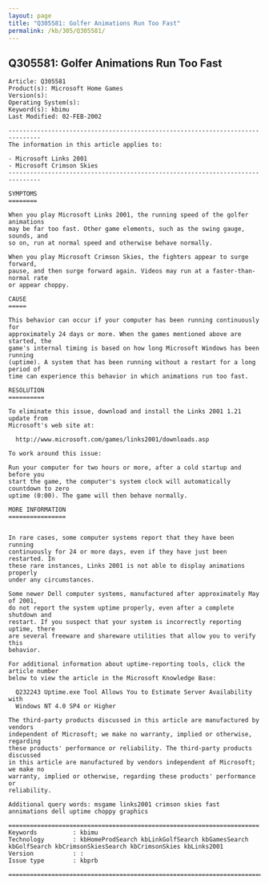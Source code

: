 ```yaml
---
layout: page
title: "Q305581: Golfer Animations Run Too Fast"
permalink: /kb/305/Q305581/
---
```


## Q305581: Golfer Animations Run Too Fast

	Article: Q305581
	Product(s): Microsoft Home Games
	Version(s): 
	Operating System(s): 
	Keyword(s): kbimu
	Last Modified: 02-FEB-2002
	
	-------------------------------------------------------------------------------
	The information in this article applies to:
	
	- Microsoft Links 2001 
	- Microsoft Crimson Skies 
	-------------------------------------------------------------------------------
	
	SYMPTOMS
	========
	
	When you play Microsoft Links 2001, the running speed of the golfer animations
	may be far too fast. Other game elements, such as the swing gauge, sounds, and
	so on, run at normal speed and otherwise behave normally.
	
	When you play Microsoft Crimson Skies, the fighters appear to surge forward,
	pause, and then surge forward again. Videos may run at a faster-than-normal rate
	or appear choppy.
	
	CAUSE
	=====
	
	This behavior can occur if your computer has been running continuously for
	approximately 24 days or more. When the games mentioned above are started, the
	game's internal timing is based on how long Microsoft Windows has been running
	(uptime). A system that has been running without a restart for a long period of
	time can experience this behavior in which animations run too fast.
	
	RESOLUTION
	==========
	
	To eliminate this issue, download and install the Links 2001 1.21 update from
	Microsoft's web site at:
	
	  http://www.microsoft.com/games/links2001/downloads.asp
	
	To work around this issue:
	
	Run your computer for two hours or more, after a cold startup and before you
	start the game, the computer's system clock will automatically countdown to zero
	uptime (0:00). The game will then behave normally.
	
	MORE INFORMATION
	================
	
	
	In rare cases, some computer systems report that they have been running
	continuously for 24 or more days, even if they have just been restarted. In
	these rare instances, Links 2001 is not able to display animations properly
	under any circumstances.
	
	Some newer Dell computer systems, manufactured after approximately May of 2001,
	do not report the system uptime properly, even after a complete shutdown and
	restart. If you suspect that your system is incorrectly reporting uptime, there
	are several freeware and shareware utilities that allow you to verify this
	behavior.
	
	For additional information about uptime-reporting tools, click the article number
	below to view the article in the Microsoft Knowledge Base:
	
	  Q232243 Uptime.exe Tool Allows You to Estimate Server Availability with
	  Windows NT 4.0 SP4 or Higher
	
	The third-party products discussed in this article are manufactured by vendors
	independent of Microsoft; we make no warranty, implied or otherwise, regarding
	these products' performance or reliability. The third-party products discussed
	in this article are manufactured by vendors independent of Microsoft; we make no
	warranty, implied or otherwise, regarding these products' performance or
	reliability.
	
	Additional query words: msgame links2001 crimson skies fast annimations dell uptime choppy graphics
	
	======================================================================
	Keywords          : kbimu 
	Technology        : kbHomeProdSearch kbLinkGolfSearch kbGamesSearch kbGolfSearch kbCrimsonSkiesSearch kbCrimsonSkies kbLinks2001
	Version           : :
	Issue type        : kbprb
	
	=============================================================================
	
